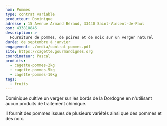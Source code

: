```yaml
---
nom: Pommes
type: contrat variable
producteur: Dominique
adresse : 15 Avenue Armand Béraud, 33440 Saint-Vincent-de-Paul
osm: 433810846
description: >
  Fourniture de pommes, de poires et de noix sur un verger naturel
durée: de septembre à janvier
engagement: ./media/contrat-pommes.pdf
site: https://cagette.gourmandignes.org
coordinateur: Pascal
produits:
  - cagette-pommes-2kg
  - cagette-pommes-5kg
  - cagette-pommes-10kg
tags:
  - fruits
---
```


Dominique cultive un verger sur les bords de la Dordogne en n'utilisant aucun produits de traitement chimique.

Il fournit des pommes issues de plusieurs variétés ainsi que des pommes et des noix.